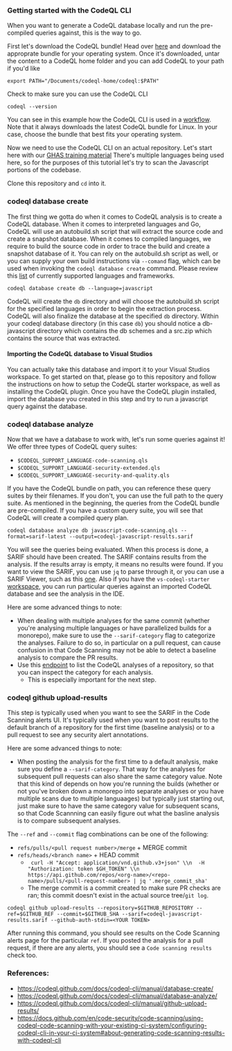### Getting started with the CodeQL CLI

When you want to generate a CodeQL database locally and run the pre-compiled queries against, this is the way to go.

First let's download the CodeQL bundle! Head over [here](https://github.com/github/codeql-action/releases ) and download the approprate bundle for your operating system.
Once it's downloaded, untar the content to a CodeQL home folder and you can add CodeQL to your path if you'd like

```
export PATH="/Documents/codeql-home/codeql:$PATH"
```

Check to make sure you can use the CodeQL CLI

```
codeql --version
```

You can see in this example how the CodeQL CLI is used in a [workflow](https://github.com/advanced-security/javascript-codeql-cli-test-workflow/blob/main/.github/workflows/codeql-analysis.yml).
Note that it always downloads the latest CodeQL bundle for Linux. In your case, choose the bundle that best fits your operating system.

Now we need to use the CodeQL CLI on an actual repository. Let's start here with our [GHAS training material](https://github.com/ghas-bootcamp/ghas-bootcamp)
There's multiple languages being used here, so for the purposes of this tutorial let's try to scan the Javascript portions of the codebase. 

Clone this repository and `cd` into it.


### codeql database create

The first thing we gotta do when it comes to CodeQL analysis is to create a CodeQL database. 
When it comes to interpreted languages and Go, CodeQL will use an autobuild.sh script that will extract the source code and create a snapshot database. 
When it comes to compiled languages, we require to build the source code in order to trace the build and create a snapshot database of it. 
You can rely on the autobuild.sh script as well, or you can supply your own build instructions via `--comand` flag, which can be used when invoking the `codeql database create` command.
Please review this [list](https://codeql.github.com/docs/codeql-overview/supported-languages-and-frameworks/) of currently supported languages and frameworks.


```
codeql database create db --language=javascript
```

CodeQL will create the `db` directory and will choose the autobuild.sh script for the specified languages in order to begin the extraction process.
CodeQL will also finalize the database at the specified `db` directory. Within your codeql database directory (in this case `db`) 
you should notice a db-javascript directory which contains the db schemes and a src.zip which contains the source that was extracted.

#### Importing the CodeQL database to Visual Studios
You can actually take this database and import it to your Visual Studios workspace. 
To get started on that, please go to this repository and follow the instructions on how to setup the CodeQL starter workspace, as well as installing the CodeQL plugin.
Once you have the CodeQL plugin installed, import the database you created in this step and try to run a javascript query against the database.


### codeql database analyze

Now that we have a database to work with, let's run some queries against it! We offer three types of CodeQL query suites:

- `$CODEQL_SUPPORT_LANGUAGE-code-scanning.qls`
- `$CODEQL_SUPPORT_LANGUAGE-security-extended.qls`
- `$CODEQL_SUPPORT_LANGUAGE-security-and-quality.qls`

If you have the CodeQL bundle on path, you can reference these query suites by their filenames. If you don't, you can use the full path to the query suite. 
As mentioned in the beginning, the queries from the CodeQL bundle are pre-compiled. 
If you have a custom query suite, you will see that CodeQL will create a compiled query plan.

```
codeql database analyze db javascript-code-scanning.qls --format=sarif-latest --output=codeql-javascript-results.sarif
```

You will see the queries being evaluated. When this process is done, a SARIF should have been created. The SARIF contains results from the analysis. 
If the results array is empty, it means no results were found. If you want to view the SARIF, you can use `jq` to parse through it, or you can use a SARIF Viewer, such as this [one](https://marketplace.visualstudio.com/items?itemName=WDGIS.MicrosoftSarifViewer). Also if you have the `vs-codeql-starter` [workspace](https://github.com/github/vscode-codeql-starter), you can run particular queries against an imported CodeQL database and see the analysis in the IDE.

Here are some advanced things to note:
- When dealing with multiple analyses for the same commit (whether you're analysing multiple languages or have parallelized builds for a monorepo), make sure to use the `--sarif-category` flag to categorize the analyses.
Failure to do so, in particular on a pull request, can cause confusion in that Code Scanning may not be able to detect a baseline analysis to compare the PR results.
- Use this [endpoint](https://docs.github.com/en/rest/reference/code-scanning#list-code-scanning-analyses-for-a-repository) to list the CodeQL analyses of a repository, so that you can inspect the category for each analysis.
  - This is especially important for the next step.

### codeql github upload-results 

This step is typically used when you want to see the SARIF in the Code Scanning alerts UI. It's typically used when you want to post results to the default branch of a repository for the first time (baseline analysis) or to a pull request to see any security alert annotations.

Here are some advanced things to note:
- When posting the analysis for the first time to a default analysis, make sure you define a `--sarif-category`. That way for the analyses for subsequent pull requests can also share the same category value. 
Note that this kind of depends on how you're running the builds (whether or not you've broken down a monorepo into separate analyses or you have multiple scans due to multiple languaages) but typically just starting out, 
just make sure to have the same category value for subsequent scans, so that Code Scannning can easily figure out what the basline analysis is to compare subsequent analyses.

The `--ref` and `--commit` flag combinations can be one of the following:
- `refs/pulls/<pull request number>/merge` + MERGE commit
- `refs/heads/<branch name>` + HEAD commit
  - ` curl -H "Accept: application/vnd.github.v3+json" \\n  -H "Authorization: token $GH_TOKEN" \\n  https://api.github.com/repos/<org-name>/<repo-name>/pulls/<pull-request-number> | jq '.merge_commit_sha'`
  - The merge commit is a commit created to make sure PR checks are ran; this commit doesn't exist in the actual source tree/`git log`.

```
codeql github upload-results --repository=$GITHUB_REPOSITORY --ref=$GITHUB_REF --commit=$GITHUB_SHA --sarif=codeql-javascript-results.sarif --github-auth-stdin=<YOUR TOKEN>
```

After running this command, you should see results on the Code Scanning alerts page for the particular `ref`. If you posted the analysis for a pull request, if there are any alerts, you should see a `Code scanning results` check too.

### References:
- https://codeql.github.com/docs/codeql-cli/manual/database-create/
- https://codeql.github.com/docs/codeql-cli/manual/database-analyze/
- https://codeql.github.com/docs/codeql-cli/manual/github-upload-results/
- https://docs.github.com/en/code-security/code-scanning/using-codeql-code-scanning-with-your-existing-ci-system/configuring-codeql-cli-in-your-ci-system#about-generating-code-scanning-results-with-codeql-cli
